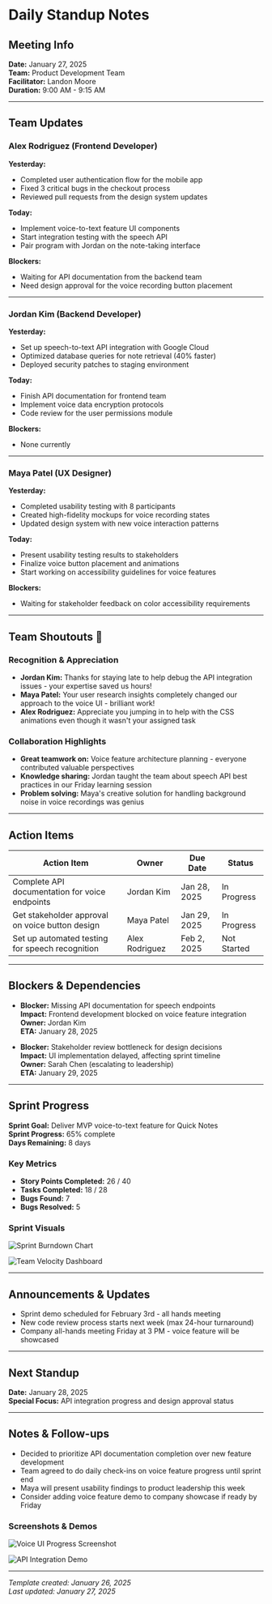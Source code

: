# Daily Standup Notes

## Meeting Info
**Date:** January 27, 2025  
**Team:** Product Development Team  
**Facilitator:** Landon Moore  
**Duration:** 9:00 AM - 9:15 AM

---

## Team Updates

### Alex Rodriguez (Frontend Developer)
**Yesterday:**
- Completed user authentication flow for the mobile app
- Fixed 3 critical bugs in the checkout process
- Reviewed pull requests from the design system updates

**Today:**
- Implement voice-to-text feature UI components
- Start integration testing with the speech API
- Pair program with Jordan on the note-taking interface

**Blockers:**
- Waiting for API documentation from the backend team
- Need design approval for the voice recording button placement

---

### Jordan Kim (Backend Developer)
**Yesterday:**
- Set up speech-to-text API integration with Google Cloud
- Optimized database queries for note retrieval (40% faster)
- Deployed security patches to staging environment

**Today:**
- Finish API documentation for frontend team
- Implement voice data encryption protocols
- Code review for the user permissions module

**Blockers:**
- None currently

---

### Maya Patel (UX Designer)
**Yesterday:**
- Completed usability testing with 8 participants
- Created high-fidelity mockups for voice recording states
- Updated design system with new voice interaction patterns

**Today:**
- Present usability testing results to stakeholders
- Finalize voice button placement and animations
- Start working on accessibility guidelines for voice features

**Blockers:**
- Waiting for stakeholder feedback on color accessibility requirements

---

## Team Shoutouts 🎉

### Recognition & Appreciation
- **Jordan Kim:** Thanks for staying late to help debug the API integration issues - your expertise saved us hours!
- **Maya Patel:** Your user research insights completely changed our approach to the voice UI - brilliant work!
- **Alex Rodriguez:** Appreciate you jumping in to help with the CSS animations even though it wasn't your assigned task

### Collaboration Highlights
- **Great teamwork on:** Voice feature architecture planning - everyone contributed valuable perspectives
- **Knowledge sharing:** Jordan taught the team about speech API best practices in our Friday learning session
- **Problem solving:** Maya's creative solution for handling background noise in voice recordings was genius

---

## Action Items
| Action Item | Owner | Due Date | Status |
|-------------|-------|----------|--------|
| Complete API documentation for voice endpoints | Jordan Kim | Jan 28, 2025 | In Progress |
| Get stakeholder approval on voice button design | Maya Patel | Jan 29, 2025 | In Progress |
| Set up automated testing for speech recognition | Alex Rodriguez | Feb 2, 2025 | Not Started |

---

## Blockers & Dependencies
- **Blocker:** Missing API documentation for speech endpoints  
  **Impact:** Frontend development blocked on voice feature integration  
  **Owner:** Jordan Kim  
  **ETA:** January 28, 2025

- **Blocker:** Stakeholder review bottleneck for design decisions  
  **Impact:** UI implementation delayed, affecting sprint timeline  
  **Owner:** Sarah Chen (escalating to leadership)  
  **ETA:** January 29, 2025

---

## Sprint Progress
**Sprint Goal:** Deliver MVP voice-to-text feature for Quick Notes  
**Sprint Progress:** 65% complete  
**Days Remaining:** 8 days  

### Key Metrics
- **Story Points Completed:** 26 / 40
- **Tasks Completed:** 18 / 28
- **Bugs Found:** 7
- **Bugs Resolved:** 5

### Sprint Visuals
![Sprint Burndown Chart](images/sprint-burndown-jan27.png "Current sprint progress visualization")

![Team Velocity Dashboard](images/team-velocity-jan27.png "Team productivity metrics")

---

## Announcements & Updates
- Sprint demo scheduled for February 3rd - all hands meeting
- New code review process starts next week (max 24-hour turnaround)
- Company all-hands meeting Friday at 3 PM - voice feature will be showcased

---

## Next Standup
**Date:** January 28, 2025  
**Special Focus:** API integration progress and design approval status

---

## Notes & Follow-ups
- Decided to prioritize API documentation completion over new feature development
- Team agreed to do daily check-ins on voice feature progress until sprint end
- Maya will present usability findings to product leadership this week
- Consider adding voice feature demo to company showcase if ready by Friday

### Screenshots & Demos
![Voice UI Progress Screenshot](images/voice-ui-progress-jan27.png "Current state of voice recording interface")

![API Integration Demo](images/api-integration-demo.gif "Working speech-to-text conversion demo")

---

*Template created: January 26, 2025*  
*Last updated: January 27, 2025*
